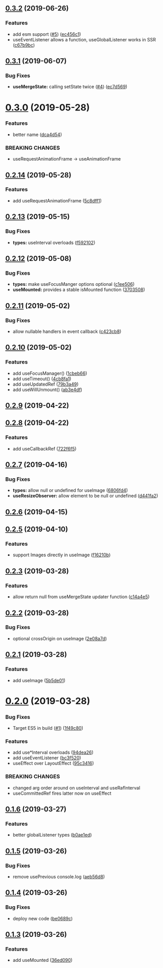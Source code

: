 ## [0.3.2](https://github.com/jquense/react-common-hooks/compare/v0.3.1...v0.3.2) (2019-06-26)


### Features

* add esm support ([#5](https://github.com/jquense/react-common-hooks/issues/5)) ([ec456c1](https://github.com/jquense/react-common-hooks/commit/ec456c1))
* useEventListener allows a function, useGlobalListener works in SSR ([c67b9bc](https://github.com/jquense/react-common-hooks/commit/c67b9bc))





## [0.3.1](https://github.com/jquense/react-common-hooks/compare/v0.3.0...v0.3.1) (2019-06-07)


### Bug Fixes

* **useMergeState:** calling setState twice ([#4](https://github.com/jquense/react-common-hooks/issues/4)) ([ec7d569](https://github.com/jquense/react-common-hooks/commit/ec7d569))





# [0.3.0](https://github.com/jquense/react-common-hooks/compare/v0.2.14...v0.3.0) (2019-05-28)


### Features

* better name ([dca4d54](https://github.com/jquense/react-common-hooks/commit/dca4d54))


### BREAKING CHANGES

* useRequestAnimationFrame -> useAnimationFrame





## [0.2.14](https://github.com/jquense/react-common-hooks/compare/v0.2.13...v0.2.14) (2019-05-28)


### Features

* add useRequestAnimationFrame ([5c8dff1](https://github.com/jquense/react-common-hooks/commit/5c8dff1))





## [0.2.13](https://github.com/jquense/react-common-hooks/compare/v0.2.12...v0.2.13) (2019-05-15)


### Bug Fixes

* **types:** useInterval overloads ([f592102](https://github.com/jquense/react-common-hooks/commit/f592102))





## [0.2.12](https://github.com/jquense/react-common-hooks/compare/v0.2.11...v0.2.12) (2019-05-08)


### Bug Fixes

* **types:** make useFocusManger options optional ([c1ee506](https://github.com/jquense/react-common-hooks/commit/c1ee506))
* **useMounted:** provides a stable isMounted function ([3703508](https://github.com/jquense/react-common-hooks/commit/3703508))





## [0.2.11](https://github.com/jquense/react-common-hooks/compare/v0.2.10...v0.2.11) (2019-05-02)


### Bug Fixes

* allow nullable handlers in event callback ([c423cb8](https://github.com/jquense/react-common-hooks/commit/c423cb8))





## [0.2.10](https://github.com/jquense/react-common-hooks/compare/v0.2.9...v0.2.10) (2019-05-02)


### Features

* add useFocusManager() ([1cbeb66](https://github.com/jquense/react-common-hooks/commit/1cbeb66))
* add useTimeout() ([4cb8fa1](https://github.com/jquense/react-common-hooks/commit/4cb8fa1))
* add useUpdatedRef ([79b3a49](https://github.com/jquense/react-common-hooks/commit/79b3a49))
* add useWillUnmount() ([ab3e4df](https://github.com/jquense/react-common-hooks/commit/ab3e4df))





## [0.2.9](https://github.com/jquense/react-common-hooks/compare/v0.2.8...v0.2.9) (2019-04-22)





## [0.2.8](https://github.com/jquense/react-common-hooks/compare/v0.2.7...v0.2.8) (2019-04-22)


### Features

* add useCallbackRef ([722f6f5](https://github.com/jquense/react-common-hooks/commit/722f6f5))





## [0.2.7](https://github.com/jquense/react-common-hooks/compare/v0.2.6...v0.2.7) (2019-04-16)


### Bug Fixes

* **types:** allow null or undefined for useImage ([6806fd4](https://github.com/jquense/react-common-hooks/commit/6806fd4))
* **useResizeObserver:** allow element to be null or undefined ([d441fa2](https://github.com/jquense/react-common-hooks/commit/d441fa2))





## [0.2.6](https://github.com/jquense/react-common-hooks/compare/v0.2.5...v0.2.6) (2019-04-15)





## [0.2.5](https://github.com/jquense/react-common-hooks/compare/v0.2.3...v0.2.5) (2019-04-10)


### Features

* support Images directly in useImage ([f16210b](https://github.com/jquense/react-common-hooks/commit/f16210b))





## [0.2.3](https://github.com/jquense/react-common-hooks/compare/v0.2.2...v0.2.3) (2019-03-28)


### Features

* allow return null from useMergeState updater function ([c14a4e5](https://github.com/jquense/react-common-hooks/commit/c14a4e5))





## [0.2.2](https://github.com/jquense/react-common-hooks/compare/v0.2.1...v0.2.2) (2019-03-28)


### Bug Fixes

* optional crossOrigin on useImage ([2e08a7d](https://github.com/jquense/react-common-hooks/commit/2e08a7d))





## [0.2.1](https://github.com/jquense/react-common-hooks/compare/v0.2.0...v0.2.1) (2019-03-28)


### Features

* add useImage ([5b5de01](https://github.com/jquense/react-common-hooks/commit/5b5de01))





# [0.2.0](https://github.com/jquense/react-common-hooks/compare/v0.1.6...v0.2.0) (2019-03-28)


### Bug Fixes

* Target ES5 in build ([#1](https://github.com/jquense/react-common-hooks/issues/1)) ([1f49c80](https://github.com/jquense/react-common-hooks/commit/1f49c80))


### Features

* add use*Interval overloads ([94dea26](https://github.com/jquense/react-common-hooks/commit/94dea26))
* add useEventListener ([bc3f520](https://github.com/jquense/react-common-hooks/commit/bc3f520))
* useEffect over LayoutEffect ([95c3416](https://github.com/jquense/react-common-hooks/commit/95c3416))


### BREAKING CHANGES

* changed arg order around on useInterval and useRafInterval
* useCommittedRef fires latter now on useEffect





## [0.1.6](https://github.com/jquense/react-common-hooks/compare/v0.1.5...v0.1.6) (2019-03-27)


### Features

* better globalListener types ([b0ae1ed](https://github.com/jquense/react-common-hooks/commit/b0ae1ed))





## [0.1.5](https://github.com/jquense/react-common-hooks/compare/v0.1.4...v0.1.5) (2019-03-26)


### Bug Fixes

* remove usePrevious console.log ([aeb56d8](https://github.com/jquense/react-common-hooks/commit/aeb56d8))





## [0.1.4](https://github.com/jquense/react-common-hooks/compare/v0.1.3...v0.1.4) (2019-03-26)


### Bug Fixes

* deploy new code ([be0689c](https://github.com/jquense/react-common-hooks/commit/be0689c))





## [0.1.3](https://github.com/jquense/react-common-hooks/compare/v0.1.1...v0.1.3) (2019-03-26)


### Features

* add useMounted ([36ed090](https://github.com/jquense/react-common-hooks/commit/36ed090))





